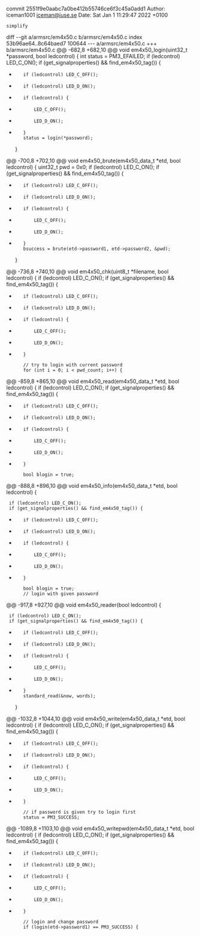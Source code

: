 commit 2551f9e0aabc7a0be412b55746ce6f3c45a0add1
Author: iceman1001 <iceman@iuse.se>
Date:   Sat Jan 1 11:29:47 2022 +0100

    simplify

diff --git a/armsrc/em4x50.c b/armsrc/em4x50.c
index 53b96ae64..8c64baed7 100644
--- a/armsrc/em4x50.c
+++ b/armsrc/em4x50.c
@@ -682,8 +682,10 @@ void em4x50_login(uint32_t *password, bool ledcontrol) {
     int status = PM3_EFAILED;
     if (ledcontrol) LED_C_ON();
     if (get_signalproperties() && find_em4x50_tag()) {
-        if (ledcontrol) LED_C_OFF();
-        if (ledcontrol) LED_D_ON();
+        if (ledcontrol) {
+            LED_C_OFF();
+            LED_D_ON();
+        }
         status = login(*password);
     }
 
@@ -700,8 +702,10 @@ void em4x50_brute(em4x50_data_t *etd, bool ledcontrol) {
     uint32_t pwd = 0x0;
     if (ledcontrol) LED_C_ON();
     if (get_signalproperties() && find_em4x50_tag()) {
-        if (ledcontrol) LED_C_OFF();
-        if (ledcontrol) LED_D_ON();
+        if (ledcontrol) {
+            LED_C_OFF();
+            LED_D_ON();
+        }
         bsuccess = brute(etd->password1, etd->password2, &pwd);
     }
 
@@ -736,8 +740,10 @@ void em4x50_chk(uint8_t *filename, bool ledcontrol) {
     if (ledcontrol) LED_C_ON();
     if (get_signalproperties() && find_em4x50_tag()) {
 
-        if (ledcontrol) LED_C_OFF();
-        if (ledcontrol) LED_D_ON();
+        if (ledcontrol) {
+            LED_C_OFF();
+            LED_D_ON();
+        }
 
         // try to login with current password
         for (int i = 0; i < pwd_count; i++) {
@@ -859,8 +865,10 @@ void em4x50_read(em4x50_data_t *etd, bool ledcontrol) {
     if (ledcontrol) LED_C_ON();
     if (get_signalproperties() && find_em4x50_tag()) {
 
-        if (ledcontrol) LED_C_OFF();
-        if (ledcontrol) LED_D_ON();
+        if (ledcontrol) {
+            LED_C_OFF();
+            LED_D_ON();
+        }
 
         bool blogin = true;
 
@@ -888,8 +896,10 @@ void em4x50_info(em4x50_data_t *etd, bool ledcontrol) {
 
     if (ledcontrol) LED_C_ON();
     if (get_signalproperties() && find_em4x50_tag()) {
-        if (ledcontrol) LED_C_OFF();
-        if (ledcontrol) LED_D_ON();
+        if (ledcontrol) {
+            LED_C_OFF();
+            LED_D_ON();
+        }
 
         bool blogin = true;
         // login with given password
@@ -917,8 +927,10 @@ void em4x50_reader(bool ledcontrol) {
 
     if (ledcontrol) LED_C_ON();
     if (get_signalproperties() && find_em4x50_tag()) {
-        if (ledcontrol) LED_C_OFF();
-        if (ledcontrol) LED_D_ON();
+        if (ledcontrol) {
+            LED_C_OFF();
+            LED_D_ON();
+        }
         standard_read(&now, words);
     }
 
@@ -1032,8 +1044,10 @@ void em4x50_write(em4x50_data_t *etd, bool ledcontrol) {
     if (ledcontrol) LED_C_ON();
     if (get_signalproperties() && find_em4x50_tag()) {
 
-        if (ledcontrol) LED_C_OFF();
-        if (ledcontrol) LED_D_ON();
+        if (ledcontrol) {
+            LED_C_OFF();
+            LED_D_ON();
+        }
 
         // if password is given try to login first
         status = PM3_SUCCESS;
@@ -1089,8 +1103,10 @@ void em4x50_writepwd(em4x50_data_t *etd, bool ledcontrol) {
     if (ledcontrol) LED_C_ON();
     if (get_signalproperties() && find_em4x50_tag()) {
 
-        if (ledcontrol) LED_C_OFF();
-        if (ledcontrol) LED_D_ON();
+        if (ledcontrol) {
+            LED_C_OFF();
+            LED_D_ON();
+        }
 
         // login and change password
         if (login(etd->password1) == PM3_SUCCESS) {
